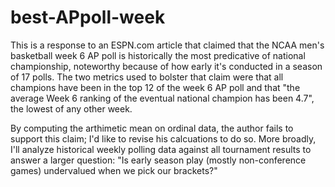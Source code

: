 # best-APpoll-week
This is a response to an ESPN.com article that claimed that the NCAA men's basketball week 6 AP poll is historically the most predicative of national championship, noteworthy because of how early it's conducted in a season of 17 polls. The two metrics used to bolster that claim were that all champions have been in the top 12 of the week 6 AP poll and that "the average Week 6 ranking of the eventual national champion has been 4.7", the lowest of any other week. 

By computing the arthimetic mean on ordinal data, the author fails to support this claim; I'd like to revise his calcuations to do so. More broadly, I'll analyze historical weekly polling data against all tournament results to answer a larger question: "Is early season play (mostly non-conference games) undervalued when we pick our brackets?" 
